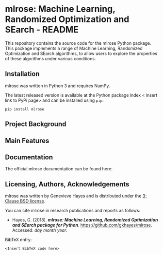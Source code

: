 # mlrose: Machine Learning, Randomized Optimization and SEarch - README
This repository contains the source code for the mlrose Python package. This package implements a range of Machine Learning, Randomized Optimization and SEarch algorithms, to allow users to explore the properties of these algorithms under various conditions.

## Installation
mlrose was written in Python 3 and requires NumPy.

The latest released version is available at the Python package index < insert link to PyPi page> and can be installed using `pip`:

```
pip install mlrose
```

## Project Background


## Main Features

## Documentation
The official mlrose documentation can be found here: <Insert link>

## Licensing, Authors, Acknowledgements
mlrose was written by Genevieve Hayes and is distributed under the [3-Clause BSD license](https://github.com/gkhayes/mlrose/blob/master/LICENSE). 

You can cite mlrose in research publications and reports as follows:
* Hayes, G. (2018). ***mlrose: Machine Learning, Randomized Optimization and SEarch package for Python***. https://github.com/gkhayes/mlrose. Accessed: *day month year*.

BibTeX entry:
```
<Insert BibTeX code here>
```
